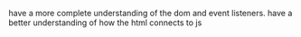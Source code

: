 have a more complete understanding of the dom and event listeners.
have a better understanding of how the html connects to js